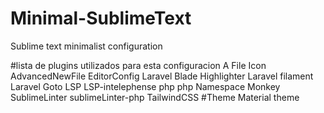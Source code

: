 # Minimal-SublimeText
Sublime text minimalist configuration

#lista de plugins utilizados para esta configuracion
A File Icon
AdvancedNewFile
EditorConfig
Laravel Blade Highlighter
Laravel filament
Laravel Goto
LSP
LSP-intelephense
php
php Namespace Monkey
SublimeLinter
sublimeLinter-php
TailwindCSS
#Theme Material theme
